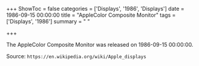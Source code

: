 +++
ShowToc = false
categories = ['Displays', '1986', 'Displays']
date = 1986-09-15 00:00:00
title = "AppleColor Composite Monitor"
tags = ['Displays', '1986']
summary = " "

+++

The AppleColor Composite Monitor was released on 1986-09-15 00:00:00.

Source: `https://en.wikipedia.org/wiki/Apple_displays`

